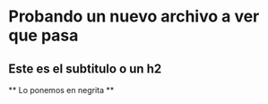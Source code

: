 # Probando un nuevo archivo a ver que pasa
## Este es el subtitulo o un h2
** Lo ponemos en negrita **
